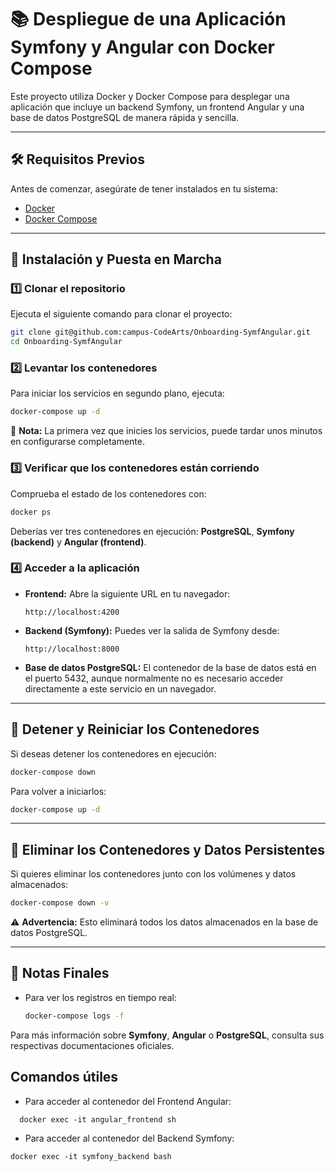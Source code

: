 
# 📚 Despliegue de una Aplicación Symfony y Angular con Docker Compose
Este proyecto utiliza Docker y Docker Compose para desplegar una aplicación que incluye un backend Symfony, un frontend Angular y una base de datos PostgreSQL de manera rápida y sencilla.

---

## 🛠️ Requisitos Previos
Antes de comenzar, asegúrate de tener instalados en tu sistema:

- [Docker](https://docs.docker.com/get-docker/)
- [Docker Compose](https://docs.docker.com/compose/install/)
---

## 🚀 Instalación y Puesta en Marcha

### 1️⃣ Clonar el repositorio
Ejecuta el siguiente comando para clonar el proyecto:
```bash
git clone git@github.com:campus-CodeArts/Onboarding-SymfAngular.git
cd Onboarding-SymfAngular
```

### 2️⃣ Levantar los contenedores
Para iniciar los servicios en segundo plano, ejecuta:
```bash
docker-compose up -d
```
📌 **Nota:** La primera vez que inicies los servicios, puede tardar unos minutos en configurarse completamente.

### 3️⃣ Verificar que los contenedores están corriendo
Comprueba el estado de los contenedores con:
```bash
docker ps
```
Deberías ver tres contenedores en ejecución: **PostgreSQL**, **Symfony (backend)** y **Angular (frontend)**.

### 4️⃣ Acceder a la aplicación
- **Frontend:** Abre la siguiente URL en tu navegador:
  ```
  http://localhost:4200
  ```
- **Backend (Symfony):** Puedes ver la salida de Symfony desde:
  ```
  http://localhost:8000
  ```
- **Base de datos PostgreSQL:** El contenedor de la base de datos está en el puerto 5432, aunque normalmente no es necesario acceder directamente a este servicio en un navegador.

---

## 🔄 Detener y Reiniciar los Contenedores
Si deseas detener los contenedores en ejecución:
```bash
docker-compose down
```
Para volver a iniciarlos:
```bash
docker-compose up -d
```

---

## 🧹 Eliminar los Contenedores y Datos Persistentes
Si quieres eliminar los contenedores junto con los volúmenes y datos almacenados:
```bash
docker-compose down -v
```
⚠️ **Advertencia:** Esto eliminará todos los datos almacenados en la base de datos PostgreSQL.

---

## 🎯 Notas Finales
- Para ver los registros en tiempo real:
  ```bash
  docker-compose logs -f
  ```

Para más información sobre **Symfony**, **Angular** o **PostgreSQL**, consulta sus respectivas documentaciones oficiales.

## Comandos útiles

- Para acceder al contenedor del Frontend Angular:
```
  docker exec -it angular_frontend sh
```

- Para acceder al contenedor del Backend Symfony:
```
docker exec -it symfony_backend bash
```
